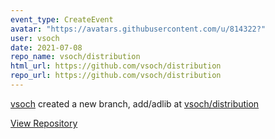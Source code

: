 ```yaml
---
event_type: CreateEvent
avatar: "https://avatars.githubusercontent.com/u/814322?"
user: vsoch
date: 2021-07-08
repo_name: vsoch/distribution
html_url: https://github.com/vsoch/distribution
repo_url: https://github.com/vsoch/distribution
---
```


<a href='https://github.com/vsoch' target='_blank'>vsoch</a> created a new branch, add/adlib at <a href='https://github.com/vsoch/distribution' target='_blank'>vsoch/distribution</a>

<a href='https://github.com/vsoch/distribution' target='_blank'>View Repository</a>